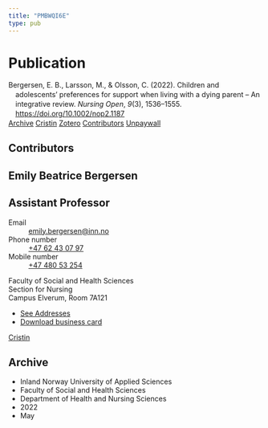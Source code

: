 ```yaml
---
title: "PMBWQI6E"
type: pub
---
```

<h1>Publication</h1>
<article id="csl-bib-container-PMBWQI6E" class="csl-bib-container">
  <div class="csl-bib-body" style="line-height: 1.35; padding-left: 1em; text-indent:-1em;">
  <div class="csl-entry">Bergersen, E. B., Larsson, M., &amp; Olsson, C. (2022). Children and adolescents&#x2019; preferences for support when living with a dying parent &#x2013; An integrative review. <i>Nursing Open</i>, <i>9</i>(3), 1536&#x2013;1555. <a href="https://doi.org/10.1002/nop2.1187">https://doi.org/10.1002/nop2.1187</a></div>
</div>
  <div class="csl-bib-buttons">
    <a href="#taxonomy-article-PMBWQI6E" class="csl-bib-button">Archive</a>
    <a href alt="Cristin URL" class="csl-bib-button">Cristin</a>
    <a href alt="Zotero URL" class="csl-bib-button">Zotero</a>
    <a href="#contributors-article-PMBWQI6E" class="csl-bib-button">Contributors</a>
    <a href="https://kau.diva-portal.org/smash/get/diva2:1642157/FULLTEXT01" class="csl-bib-button">Unpaywall</a>
  </div>
  <div id="csl-bib-meta-container-PMBWQI6E"></div>
</article>
<div id="csl-bib-meta-PMBWQI6E" class="csl-bib-meta">
  <article id="contributors-article-PMBWQI6E" class="contributors-article">
    <h1>Contributors</h1>
    <div class="personas">
<div class="vrtx-hinn-person-card">
<div class="photo">
<i class="lar la-user-circle missing-person"></i>
</div>
<div class="info">
<hgroup><h1>Emily Beatrice Bergersen</h1>
<h2>Assistant Professor</h2>
</hgroup><dl>
<dt>Email</dt>
<dd>
<a href="mailto:emily.bergersen@inn.no">emily.bergersen@inn.no</a>
</dd>
<dt>Phone number</dt>
<dd><a href="tel:+4762430797">
+47 62 43 07 97
</a></dd>
<dt>Mobile number</dt>
<dd><a href="tel:+4748053254">
+47 480 53 254
</a></dd>
</dl>
<p>
Faculty of Social and Health Sciences<br>
Section for Nursing<br>
Campus Elverum,
Room 7A121
</p>
<ul class="vrtx-hinn-links">
<li><a href="https://www.inn.no/english/find-an-employee/emily-bergersen.html#vrtx-hinn-addresses">See Addresses</a></li>
<li><a href="https://www.inn.no/english/find-an-employee/emily-bergersen.html?vrtx=vcf">Download business card</a></li>
</ul>
</div>
</div>
<a href="https://app.cristin.no/persons/show.jsf?id=1471235" alt="Cristin URL" class="personas-cristin">Cristin</a>
</div>
  </article>
  <article id="taxonomy-article-PMBWQI6E" class="taxonomy-article">
    <h1>Archive</h1>
    <ul>
      <li>Inland Norway University of Applied Sciences</li>
      <li>Faculty of Social and Health Sciences</li>
      <li>Department of Health and Nursing Sciences</li>
      <li>2022</li>
      <li>May</li>
    </ul>
  </article>
</div>
